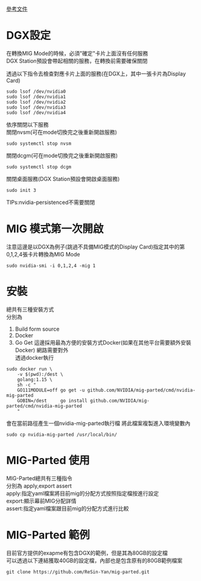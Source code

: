 [參考文件](https://github.com/NVIDIA/mig-parted "link")    
# DGX設定
在轉換MIG Mode的時候，必須"確定"卡片上面沒有任何服務  
DGX Station預設會帶起相關的服務，在轉換前需要確保關閉  

透過以下指令去檢查對應卡片上面的服務(在DGX上，其中一張卡片為Display Card)
```
sudo lsof /dev/nvidia0
sudo lsof /dev/nvidia1
sudo lsof /dev/nvidia2
sudo lsof /dev/nvidia3
sudo lsof /dev/nvidia4
```
依序關閉以下服務  
關閉nvsm(可在mode切換完之後重新開啟服務)  
```
sudo systemctl stop nvsm
```
關閉dcgm(可在mode切換完之後重新開啟服務)  
```
sudo systemctl stop dcgm
```
關閉桌面服務(DGX Station預設會開啟桌面服務)  
```
sudo init 3
```

TIPs:nvidia-persistenced不需要關閉
# MIG 模式第一次開啟
注意這邊是以DGX為例子(跳過不具備MIG模式的Display Card)指定其中的第0,1,2,4張卡片轉換為MIG Mode
```
sudo nvidia-smi -i 0,1,2,4 -mig 1
```

# 安裝  
總共有三種安裝方式  
分別為  
1. Build form source  
2. Docker 
3. Go Get
這邊採用最為方便的安裝方式Docker(如果在其他平台需要額外安裝Docker)
網路需要對外  
透過docker執行
```
sudo docker run \
    -v $(pwd):/dest \
    golang:1.15 \
    sh -c "
    GO111MODULE=off go get -u github.com/NVIDIA/mig-parted/cmd/nvidia-mig-parted
    GOBIN=/dest     go install github.com/NVIDIA/mig-parted/cmd/nvidia-mig-parted
    "

```  
會在當前路徑產生一個nvidia-mig-parted執行檔
將此檔案複製進入環境變數內
```
sudo cp nvidia-mig-parted /usr/local/bin/
```



# MIG-Parted 使用
MIG-Parted總共有三種指令  
分別為 apply,export assert  
apply:指定yaml檔案將目前mig的分配方式按照指定檔按進行設定  
export:顯示幕前MIG分配詳情  
assert:指定yaml檔案跟目前mig的分配方式進行比較  

# MIG-Parted 範例
目前官方提供的exapme有包含DGX的範例，但是其為80GB的設定檔  
可以透過以下連結獲取40GB的設定檔，內部也是包含原有的80GB範例檔案  
```
git clone https://github.com/ReSin-Yan/mig-parted.git
```

